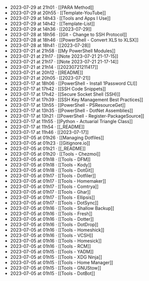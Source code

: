 - 2023-07-29 at 21h01 · [[PARA Method]]
- 2023-07-29 at 20h55 · [[Template-YouTube]]
- 2023-07-29 at 14h43 · [[Tools and Apps I Use]]
- 2023-07-29 at 14h42 · [[Template-List]]
- 2023-07-29 at 14h36 · [[2023-07-29]]
- 2023-07-28 at 18h56 · [[Git - Change to SSH Protocol]]
- 2023-07-28 at 18h46 · [[PowerShell - Convert XLS to XLSX]]
- 2023-07-28 at 18h41 · [[2023-07-28]]
- 2023-07-21 at 21h58 · [[My PowerShell Modules]]
- 2023-07-21 at 21h17 · [[Note 2023-07-21 21-17-15]]
- 2023-07-21 at 21h17 · [[Note 2023-07-21 21-17-14]]
- 2023-07-21 at 21h14 · [[20230721211417]]
- 2023-07-21 at 20h12 · [[README]]
- 2023-07-21 at 20h05 · [[2023-07-21]]
- 2023-07-17 at 18h06 · [[PowerShell - Install 1Password CLI]]
- 2023-07-17 at 17h42 · [[SSH Code Snippets]]
- 2023-07-17 at 17h42 · [[Secure Socket Shell (SSH)]]
- 2023-07-17 at 17h39 · [[SSH Key Management Best Practices]]
- 2023-07-17 at 13h55 · [[PowerShell - PSResourceGet]]
- 2023-07-17 at 13h35 · [[PowerShell - DotNet Assemblies]]
- 2023-07-17 at 13h21 · [[PowerShell - Register-PackageSource]]
- 2023-07-17 at 11h55 · [[Python - Actuarial Triangle Class]]
- 2023-07-17 at 11h54 · [[_README]]
- 2023-07-17 at 11h46 · [[2023-07-17]]
- 2023-07-05 at 01h26 · [[Managing Dotfiles]]
- 2023-07-05 at 01h23 · [[Gitignore.io]]
- 2023-07-05 at 01h21 · [[_README]]
- 2023-07-05 at 01h20 · [[Tools - Chezmoi]]
- 2023-07-05 at 01h18 · [[Tools - DFM]]
- 2023-07-05 at 01h18 · [[Tools - Kody]]
- 2023-07-05 at 01h18 · [[Tools - DotGit]]
- 2023-07-05 at 01h17 · [[Tools - Dotfiler]]
- 2023-07-05 at 01h17 · [[Tools - Homemaker]]
- 2023-07-05 at 01h17 · [[Tools - Comtrya]]
- 2023-07-05 at 01h17 · [[Tools - Ghar]]
- 2023-07-05 at 01h17 · [[Tools - Ellipsis]]
- 2023-07-05 at 01h17 · [[Tools - DotSync]]
- 2023-07-05 at 01h16 · [[Tools - Shallow Backup]]
- 2023-07-05 at 01h16 · [[Tools - Fresh]]
- 2023-07-05 at 01h16 · [[Tools - Dotter]]
- 2023-07-05 at 01h16 · [[Tools - DotDrop]]
- 2023-07-05 at 01h16 · [[Tools - Homeshick]]
- 2023-07-05 at 01h16 · [[Tools - VCSH]]
- 2023-07-05 at 01h16 · [[Tools - Homesick]]
- 2023-07-05 at 01h16 · [[Tools - RCM]]
- 2023-07-05 at 01h15 · [[Tools - YADM]]
- 2023-07-05 at 01h15 · [[Tools - XDG Ninja]]
- 2023-07-05 at 01h15 · [[Tools - Home Manager]]
- 2023-07-05 at 01h15 · [[Tools - GNUStow]]
- 2023-07-05 at 01h15 · [[Tools - DotBot]]
